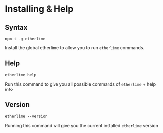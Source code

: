 Installing & Help
=================

Syntax
------

    npm i -g etherlime

Install the global etherlime to allow you to run `etherlime` commands.

Help
----

    etherlime help

Run this command to give you all possible commands of `etherlime` + help
info

Version
-------

    etherlime --version

Running this command will give you the current installed `etherlime`
version
